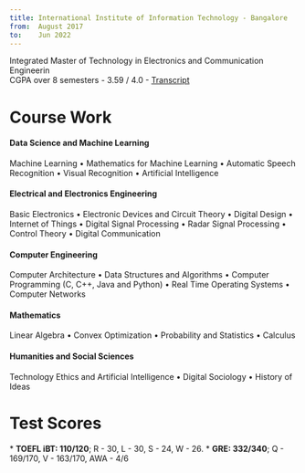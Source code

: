 ```yaml
---
title: International Institute of Information Technology - Bangalore
from:  August 2017
to:    Jun 2022
---
```


Integrated Master of Technology in Electronics and Communication Engineerin<br>
CGPA over 8 semesters - 3.59 / 4.0 - <a target="_blank" rel="noopener noreferrer" href="{{site.url}}{{site.baseurl}}/assets/pdf/transcript.pdf">Transcript</a>

<h1><b>Course Work</b></h1>

<h4>Data Science and Machine Learning</h4>
Machine Learning • Mathematics for Machine Learning • Automatic Speech Recognition • Visual Recognition • Artificial Intelligence

<h4>Electrical and Electronics Engineering</h4>
Basic Electronics • Electronic Devices and Circuit Theory • Digital Design • Internet of Things • Digital Signal Processing • Radar Signal Processing • Control Theory • Digital Communication

<h4>Computer Engineering</h4>
Computer Architecture • Data Structures and Algorithms • Computer Programming (C, C++, Java and Python) • Real Time Operating Systems • Computer Networks

<h4> Mathematics</h4>
Linear Algebra • Convex Optimization • Probability and Statistics • Calculus

<h4>Humanities and Social Sciences</h4>
Technology Ethics and Artificial Intelligence • Digital Sociology • History of Ideas 

<h1><b>Test Scores</b></h1>
* <b>TOEFL iBT: 110/120</b>; R - 30, L - 30, S - 24, W - 26.
* <b>GRE: 332/340</b>; Q - 169/170, V - 163/170, AWA - 4/6 